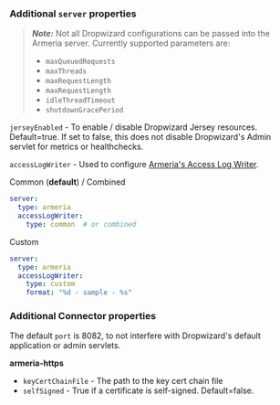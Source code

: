 ### Additional `server` properties

> ***Note:*** Not all Dropwizard configurations can be passed into the Armeria server.  Currently supported parameters are:   
>   - `maxQueuedRequests`
>   - `maxThreads`
>   - `maxRequestLength`
>   - `maxRequestLength`
>   - `idleThreadTimeout`
>   - `shutdownGracePeriod`

`jerseyEnabled` - To enable / disable Dropwizard Jersey resources. Default=true. If set to false, this does not disable Dropwizard's Admin servlet for metrics or healthchecks. 

`accessLogWriter` - Used to configure [Armeria's Access Log Writer](https://line.github.io/armeria/server-access-log.html#customizing-a-log-format).  

Common (**default**) / Combined

```yaml
server:
  type: armeria
  accessLogWriter:
    type: common  # or combined
```

Custom

```yaml
server:
  type: armeria
  accessLogWriter:
    type: custom
    format: "%d - sample - %s"
```

### Additional Connector properties

The default `port` is 8082, to not interfere with Dropwizard's default application or admin servlets. 

**armeria-https**
  - `keyCertChainFile` - The path to the key cert chain file
  - `selfSigned` - True if a certificate is self-signed. Default=false. 
